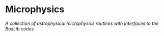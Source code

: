 # Microphysics

*A collection of astrophysical microphysics routines with interfaces to
 the BoxLib codes*

